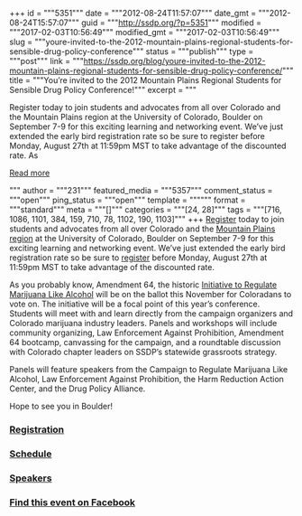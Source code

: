 +++
id = """5351"""
date = """2012-08-24T11:57:07"""
date_gmt = """2012-08-24T15:57:07"""
guid = """http://ssdp.org/?p=5351"""
modified = """2017-02-03T10:56:49"""
modified_gmt = """2017-02-03T10:56:49"""
slug = """youre-invited-to-the-2012-mountain-plains-regional-students-for-sensible-drug-policy-conference"""
status = """publish"""
type = """post"""
link = """https://ssdp.org/blog/youre-invited-to-the-2012-mountain-plains-regional-students-for-sensible-drug-policy-conference/"""
title = """You’re invited to the 2012 Mountain Plains Regional Students for Sensible Drug Policy Conference!"""
excerpt = """<p>Register today to join students and advocates from all over Colorado and the Mountain Plains region at the University of Colorado, Boulder on September 7-9 for this exciting learning and networking event. We’ve just extended the early bird registration rate so be sure to register before Monday, August 27th at 11:59pm MST to take advantage of the discounted rate. As</p>
<div class="h10"></div>
<p><a class="more-link2 flat" href="https://ssdp.org/blog/youre-invited-to-the-2012-mountain-plains-regional-students-for-sensible-drug-policy-conference/">Read more</a></p>
"""
author = """231"""
featured_media = """5357"""
comment_status = """open"""
ping_status = """open"""
template = """"""
format = """standard"""
meta = """[]"""
categories = """[24, 28]"""
tags = """[716, 1086, 1101, 384, 159, 710, 78, 1102, 190, 1103]"""
+++
<a title="Register" href="http://hq-salsa.democracyinaction.org/o/1259/p/salsa/template/common/public/generate?show&amp;object=template&amp;key=13114">Register</a> today to join students and advocates from all over Colorado and the <a href="http://ssdp.org/chapters/mountain-plains/">Mountain Plains region</a> at the University of Colorado, Boulder on September 7-9 for this exciting learning and networking event. We’ve just extended the early bird registration rate so be sure to <a title="Register" href="http://hq-salsa.democracyinaction.org/o/1259/p/salsa/template/common/public/generate?show&amp;object=template&amp;key=13114">register</a> before Monday, August 27th at 11:59pm MST to take advantage of the discounted rate.



As you probably know, Amendment 64, the historic <a href="http://www.regulatemarijuana.org/">Initiative to Regulate Marijuana Like Alcohol</a> will be on the ballot this November for Coloradans to vote on. The initiative will be a focal point of this year’s conference. Students will meet with and learn directly from the campaign organizers and Colorado marijuana industry leaders. Panels and workshops will include community organizing, Law Enforcement Against Prohibition, Amendment 64 bootcamp, canvassing for the campaign, and a roundtable discussion with Colorado chapter leaders on SSDP’s statewide grassroots strategy.



Panels will feature speakers from the Campaign to Regulate Marijuana Like Alcohol, Law Enforcement Against Prohibition, the Harm Reduction Action Center, and the Drug Policy Alliance.



Hope to see you in Boulder!

<h3><a title="Conference Registration" href="https://salsa.democracyinaction.org/o/1259/p/salsa/event/common/public/index.sjs?event_KEY=73891">Registration</a></h3>

<h3><a title="Conference Schedule" href="http://ssdp.org/events/2012-mountain-plains-regional-ssdp-conference/schedule/">Schedule</a></h3>

<h3><a title="Conference Speakers" href="http://ssdp.org/events/2012-mountain-plains-regional-ssdp-conference/speakers/">Speakers</a></h3>

<h3><a title="2012 SSDP Mountain Plains Conference Facebook event" href="https://www.facebook.com/events/466254073398573/" target="_blank">Find this event on Facebook</a></h3>
